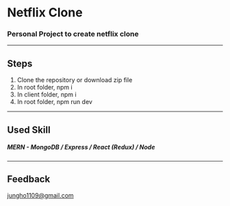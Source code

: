 # Netflix Clone
### Personal Project to create netflix clone
***
## Steps
1. Clone the repository or download zip file
2. In root folder, npm i
3. In client folder, npm i
4. In root folder, npm run dev
***
## Used Skill
##### MERN - MongoDB / Express / React (Redux) / Node
***
## Feedback
jungho1109@gmail.com
